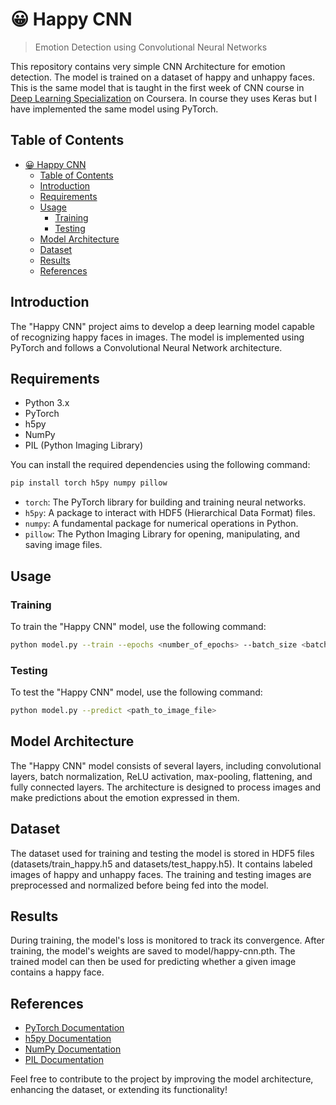 # 😀 Happy CNN

> Emotion Detection using Convolutional Neural Networks

This repository contains very simple CNN Architecture for emotion detection. The model is trained on a dataset of happy and unhappy faces. This is the same model that is taught in the first week of CNN course in [Deep Learning Specialization](https://www.coursera.org/specializations/deep-learning) on Coursera. In course they uses Keras but I have implemented the same model using PyTorch.

## Table of Contents

- [😀 Happy CNN](#-happy-cnn)
  - [Table of Contents](#table-of-contents)
  - [Introduction](#introduction)
  - [Requirements](#requirements)
  - [Usage](#usage)
    - [Training](#training)
    - [Testing](#testing)
  - [Model Architecture](#model-architecture)
  - [Dataset](#dataset)
  - [Results](#results)
  - [References](#references)

## Introduction

The "Happy CNN" project aims to develop a deep learning model capable of recognizing happy faces in images. The model is implemented using PyTorch and follows a Convolutional Neural Network architecture.

## Requirements

- Python 3.x
- PyTorch
- h5py
- NumPy
- PIL (Python Imaging Library)

You can install the required dependencies using the following command:

```bash
pip install torch h5py numpy pillow
```

- `torch`: The PyTorch library for building and training neural networks.
- `h5py`: A package to interact with HDF5 (Hierarchical Data Format) files.
- `numpy`: A fundamental package for numerical operations in Python.
- `pillow`: The Python Imaging Library for opening, manipulating, and saving image files.

## Usage

### Training

To train the "Happy CNN" model, use the following command:

```bash
python model.py --train --epochs <number_of_epochs> --batch_size <batch_size>
```

### Testing

To test the "Happy CNN" model, use the following command:

```bash
python model.py --predict <path_to_image_file>
```

## Model Architecture

The "Happy CNN" model consists of several layers, including convolutional layers, batch normalization, ReLU activation, max-pooling, flattening, and fully connected layers. The architecture is designed to process images and make predictions about the emotion expressed in them.

## Dataset

The dataset used for training and testing the model is stored in HDF5 files (datasets/train_happy.h5 and datasets/test_happy.h5). It contains labeled images of happy and unhappy faces. The training and testing images are preprocessed and normalized before being fed into the model.

## Results

During training, the model's loss is monitored to track its convergence. After training, the model's weights are saved to model/happy-cnn.pth. The trained model can then be used for predicting whether a given image contains a happy face.

## References

- [PyTorch Documentation](https://pytorch.org/docs/stable/index.html)
- [h5py Documentation](https://docs.h5py.org/en/stable/index.html)
- [NumPy Documentation](https://numpy.org/doc/stable/)
- [PIL Documentation](https://pillow.readthedocs.io/en/stable/index.html)

Feel free to contribute to the project by improving the model architecture, enhancing the dataset, or extending its functionality!
